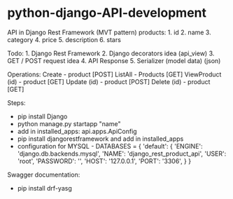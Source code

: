 # python-django-API-development

API in Django Rest Framework (MVT pattern)
products: 
    1. id
    2. name
    3. category
    4. price
    5. description
    6. stars

Todo:
    1. Django Rest Framework
    2. Django decorators idea (api_view)
    3. GET / POST request idea
    4. API Response
    5. Serializer (model data) (json)

Operations: 
    Create - product [POST]
    ListAll - Products [GET]
    ViewProduct (id) - product [GET]
    Update (id) - product [POST]
    Delete (id) - product [GET]

Steps: 
- pip install Django
- python manage.py startapp "name"
- add in installed_apps: api.apps.ApiConfig
- pip install djangorestframework and add in installed_apps
- configuration for MYSQL - 
DATABASES = {
    'default': {
        'ENGINE': 'django.db.backends.mysql',
        'NAME': 'django_rest_product_api',
        'USER': 'root',
        'PASSWORD': '',
        'HOST': '127.0.0.1',
        'PORT': '3306',
    }
}


Swagger documentation:
- pip install drf-yasg
